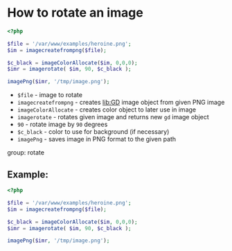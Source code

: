 # How to rotate an image

```php
<?php

$file = '/var/www/examples/heroine.png';
$im = imagecreatefrompng($file);

$c_black = imageColorAllocate($im, 0,0,0);
$imr = imagerotate( $im, 90, $c_black );

imagePng($imr, '/tmp/image.png');
```

- `$file` - image to rotate
- `imagecreatefrompng` - creates [lib:GD](https://onelinerhub.com/php-gd/how-to-install-gd-for-php-on-ubuntu-ubuntuversion) image object from given PNG image
- `imageColorAllocate` - creates color object to later use in image
- `imagerotate` - rotates given image and returns new `gd` image object
- `90` - rotate image by `90` degrees
- `$c_black` - color to use for background (if necessary)
- `imagePng` - saves image in PNG format to the given path

group: rotate

## Example: 
```php
<?php

$file = '/var/www/examples/heroine.png';
$im = imagecreatefrompng($file);

$c_black = imageColorAllocate($im, 0,0,0);
$imr = imagerotate( $im, 90, $c_black );

imagePng($imr, '/tmp/image.png');
```

